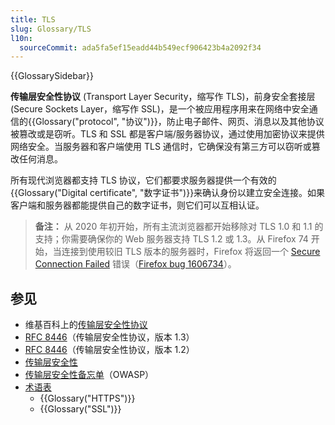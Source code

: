 ```yaml
---
title: TLS
slug: Glossary/TLS
l10n:
  sourceCommit: ada5fa5ef15eadd44b549ecf906423b4a2092f34
---
```


{{GlossarySidebar}}

**传输层安全性协议** (Transport Layer Security，缩写作 TLS)，前身安全套接层 (Secure Sockets Layer，缩写作 SSL)，是一个被应用程序用来在网络中安全通信的{{Glossary("protocol", "协议")}}，防止电子邮件、网页、消息以及其他协议被篡改或是窃听。TLS 和 SSL 都是客户端/服务器协议，通过使用加密协议来提供网络安全。当服务器和客户端使用 TLS 通信时，它确保没有第三方可以窃听或篡改任何消息。

所有现代浏览器都支持 TLS 协议，它们都要求服务器提供一个有效的{{Glossary("Digital certificate", "数字证书")}}来确认身份以建立安全连接。如果客户端和服务器都能提供自己的数字证书，则它们可以互相认证。

> **备注：** 从 2020 年初开始，所有主流浏览器都开始移除对 TLS 1.0 和 1.1 的支持；你需要确保你的 Web 服务器支持 TLS 1.2 或 1.3。从 Firefox 74 开始，当连接到使用较旧 TLS 版本的服务器时，Firefox 将返回一个 [Secure Connection Failed](https://support.mozilla.org/zh-CN/kb/secure-connection-failed-firefox-did-not-connect) 错误（[Firefox bug 1606734](https://bugzil.la/1606734)）。

## 参见

- 维基百科上的[传输层安全性协议](https://zh.wikipedia.org/wiki/傳輸層安全性協定)
- [RFC 8446](https://tools.ietf.org/html/rfc8446)（传输层安全性协议，版本 1.3）
- [RFC 8446](https://tools.ietf.org/html/rfc5246)（传输层安全性协议，版本 1.2）
- [传输层安全性](/zh-CN/docs/Web/Security/Transport_Layer_Security)
- [传输层安全性备忘单](https://www.owasp.org/index.php/Transport_Layer_Protection_Cheat_Sheet)（OWASP）
- [术语表](/zh-CN/docs/Glossary)
  - {{Glossary("HTTPS")}}
  - {{Glossary("SSL")}}

